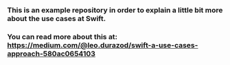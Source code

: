 ### This is an example repository in order to explain a little bit more about the use cases at Swift. 
### You can read more about this at: https://medium.com/@leo.durazod/swift-a-use-cases-approach-580ac0654103